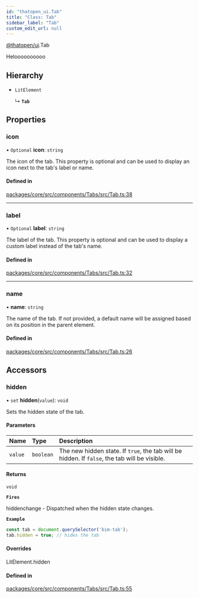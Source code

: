 ```yaml
---
id: "thatopen_ui.Tab"
title: "Class: Tab"
sidebar_label: "Tab"
custom_edit_url: null
---
```


[@thatopen/ui](../modules/thatopen_ui.md).Tab

Heloooooooooo

## Hierarchy

- `LitElement`

  ↳ **`Tab`**

## Properties

### icon

• `Optional` **icon**: `string`

The icon of the tab. This property is optional and can be used to display an icon next to the tab's label or name.

#### Defined in

[packages/core/src/components/Tabs/src/Tab.ts:38](https://github.com/ThatOpen/engine_ui-components//blob/1c232b0/packages/core/src/components/Tabs/src/Tab.ts#L38)

___

### label

• `Optional` **label**: `string`

The label of the tab. This property is optional and can be used to display a custom label instead of the tab's name.

#### Defined in

[packages/core/src/components/Tabs/src/Tab.ts:32](https://github.com/ThatOpen/engine_ui-components//blob/1c232b0/packages/core/src/components/Tabs/src/Tab.ts#L32)

___

### name

• **name**: `string`

The name of the tab. If not provided, a default name will be assigned based on its position in the parent element.

#### Defined in

[packages/core/src/components/Tabs/src/Tab.ts:26](https://github.com/ThatOpen/engine_ui-components//blob/1c232b0/packages/core/src/components/Tabs/src/Tab.ts#L26)

## Accessors

### hidden

• `set` **hidden**(`value`): `void`

Sets the hidden state of the tab.

#### Parameters

| Name | Type | Description |
| :------ | :------ | :------ |
| `value` | `boolean` | The new hidden state. If `true`, the tab will be hidden. If `false`, the tab will be visible. |

#### Returns

`void`

**`Fires`**

hiddenchange - Dispatched when the hidden state changes.

**`Example`**

```typescript
const tab = document.querySelector('bim-tab');
tab.hidden = true; // hides the tab
```

#### Overrides

LitElement.hidden

#### Defined in

[packages/core/src/components/Tabs/src/Tab.ts:55](https://github.com/ThatOpen/engine_ui-components//blob/1c232b0/packages/core/src/components/Tabs/src/Tab.ts#L55)
